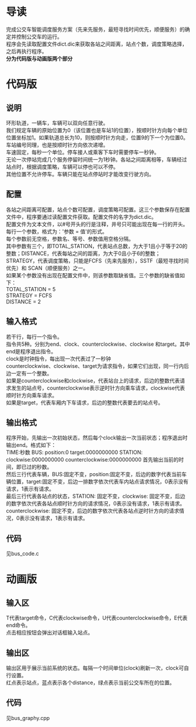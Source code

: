 # 导读  
完成公交车智能调度服务方案（先来先服务，最短寻找时间优先，顺便服务）的确定并控制公交车的运行。  
程序会先读取配置文件dict.dic来获取各站之间距离，站点个数，调度策略选择，之后再执行程序。  
**分为代码版与动画版两个部分**  
# 代码版    
## 说明  
环形轨道，一辆车，车辆可以双向任意行驶。  
我们规定车辆的原始位置为0（该位置也是车站1的位置），按顺时针方向每个单位位置坐标加1。如果轨道总长为10，则按顺时针方向走，位置9的下一个为位置0。  
车站编号同理，也是按顺时针方向依次递增。  
车速固定，每秒一个单位。停车接人或乘客下车时需要停车一秒钟。  
无论一次停站完成几个服务停留时间统一为1秒钟。各站之间距离相等，车辆经过站点时，根据调度策略，车辆可以停也可以不停。  
其他位置不允许停车。车辆只能在站点停站时才能改变行驶方向。  
## 配置  
各站之间距离可配置，站点个数可配置，调度策略可配置。这三个参数保存在配置文件中，程序要通过读配置文件获取。配置文件的名字为dict.dic。  
配置文件为文本文件，以#号开头的行是注释，井号只可能出现在每一行的开头。  
每行一个参数，格式为：'参数 = 值'的形式。  
每个参数前无空格，参数名、等号、参数值用空格分隔。  
其中参数有三个，即TOTAL_STATION，代表站点总数，为大于1且小于等于20的整数；DISTANCE，代表每站之间的距离，为大于0且小于6的整数；STRATEGY，代表调度策略，只能是FCFS（先来先服务），SSTF（最短寻找时间优先）和 SCAN（顺便服务）之一。  
如果某个参数没有出现在配置文件中，则该参数取缺省值。三个参数的缺省值如下：  
    TOTAL_STATION = 5  
    STRATEGY = FCFS  
    DISTANCE = 2  
## 输入格式  
若干行，每行一个指令。  
指令共5种。分别为end、clock、counterclockwise、clockwise 和target。其中end是程序退出指令。  
clock是时钟指令，每出现一次代表过了一秒钟  
counterclockwise、clockwise、target为请求指令，如果它们出现，同一行内后边一定有一个整数。  
如果是counterclockwise和clockwise，代表站台上的请求，后边的整数代表请求发生的站点号，counterclockwise表示逆时针方向乘车请求，clockwise代表顺时针方向乘车请求。  
如果是target，代表车厢内下车请求，后边的整数代表要去的站点号。  
## 输出格式
程序开始，先输出一次初始状态，然后每个clock输出一次当前状态；程序退出时输出end。格式如下：  
    TIME:秒数
    BUS:
    position:0
    target:0000000000
    STATION:
    clockwise:0000000000
    counterclockwise:0000000000
首先输出当前的时间，即已过的秒数。  
然后三行代表车辆，BUS:固定不变，position:固定不变，后边的数字代表当前车辆位置，target:固定不变，后边一排数字依次代表车内站点请求情况，0表示没有请求，1表示有请求。  
最后三行代表各站点的状态，STATION: 固定不变，clockwise: 固定不变，后边的数字依次代表各站点顺时针方向的请求情况，0表示没有请求，1表示有请求。  
counterclockwise: 固定不变，后边的数字依次代表各站点逆时针方向的请求情况，0表示没有请求，1表示有请求。  
## 代码
见bus_code.c
# 动画版
## 输入区  
T代表target命令，C代表clockwise命令，U代表counterclockwise命令，E代表end命令。  
点击相应按钮会弹出对话框输入站点。  
##  输出区  
输出区用于展示当前系统的状态。每隔一个时间单位(clock)刷新一次，clock可自行设置。  
红点表示站点，蓝点表示各个distance，绿点表示当前公交车所在的位置。  
## 代码  
见bus_graphy.cpp  

